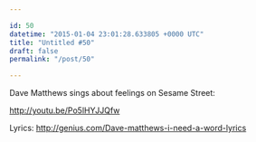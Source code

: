 ```yaml
---

id: 50
datetime: "2015-01-04 23:01:28.633805 +0000 UTC"
title: "Untitled #50"
draft: false
permalink: "/post/50"

---
```


Dave Matthews sings about feelings on Sesame Street:

http://youtu.be/Po5lHYJJQfw

Lyrics: http://genius.com/Dave-matthews-i-need-a-word-lyrics

